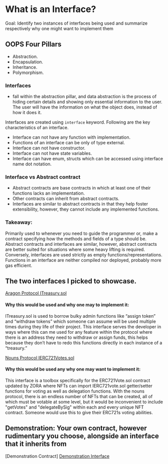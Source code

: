# What is an Interface?
Goal: Identify two instances of interfaces being used and summarize respectively why one might want to implement them

## OOPS Four Pillars
* Abstraction.
* Encapsulation.
* Inheritance.
* Polymorphism.

### Interfaces 
- fall within the abstraction pillar, and data abstraction is the process of hiding certain details and showing only essential information to the user.  The user will have the information on what the object does, instead of how it does it.

Interfaces are created using `interface` keyword. Following are the key characteristics of an interface.
* Interface can not have any function with implementation.
* Functions of an interface can be only of type external.
* Interface can not have constructor.
* Interface can not have state variables.
* Interface can have enum, structs which can be accessed using interface name dot notation.

### Interface vs Abstract contract 
- Abstract contracts are base contracts in which at least one of their functions lacks an implementation.
- Other contracts can inherit from abstract contracts.
- Interfaces are similar to abstract contracts in that they help foster extensibility, however, they cannot include any implemented functions.

### Takeaway: 
Primarily used to whenever you need to guide the programmer or, make a contract specifying how the methods and fields of a type should be. Abstract contracts and interfaces are similar, however, abstract contracts are better suited for situations where some heavy lifting is required. Conversely, interfaces are used strictly as empty functions/representations. Functions in an interface are neither compiled nor deployed, probably more gas efficient. 

## The two interfaces I picked to showcase. 

[Aragon Protocol ITreasury.sol](https://github.com/aragon/protocol/blob/e64e2dd9ef8715ef6a2c4ee9195e0c14bf62e84c/packages/evm/contracts/treasury/ITreasury.sol)

#### Why this would be used and why one may to implement it:
ITreasury.sol is used to borrow bulky admin functions like “assign token” and “withdraw tokens” which someone can assume will be used multiple times during they life of their project. This interface serves the developer in ways where this can me used for any feature within the protocol where there is an address they need to withdraw or assign funds, this helps because they don’t have to redo this functions directly in each instance of a “treasury.”

[Nouns Protocol IERC721Votes.sol](https://github.com/ourzora/nouns-protocol/blob/main/src/lib/interfaces/IERC721Votes.sol)

#### Why this would be used any why one may want to implement it: 

This interface is a toolbox specifically for the ERC721Vote.sol contract updated by ZORA where NFTs can import IERC721vote.sol getter/setter functions for voting as well as delegation functions. With the nouns protocol, there is an endless number of NFTs that can be created, all of which must be votable at some level, but it would be inconvenient to include "getVotes" and "delegateBySig" within each and every unique NFT contract. Someone would use this to give their ERC721s voting abilities. 

## Demonstration: Your own contract, however rudimentary you choose, alongside an interface that it inherits from

[Demonstration Contract]
[Demonstration Interface](https://github.com/Valcoholics/Solidity-Bootcamp-Notes/blob/main/Demonstration-Interface.sol)

